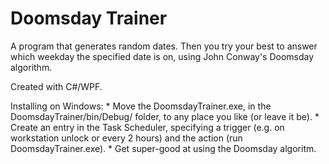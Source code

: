 Doomsday Trainer
================

A program that generates random dates.
Then you try your best to answer which weekday the specified date is on, using John Conway's Doomsday algorithm.

Created with C#/WPF.

Installing on Windows:
	* Move the DoomsdayTrainer.exe, in the DoomsdayTrainer/bin/Debug/ folder, to any place you like (or leave it be).
	* Create an entry in the Task Scheduler, specifying a trigger (e.g. on workstation unlock or every 2 hours) and the action (run DoomsdayTrainer.exe).
	* Get super-good at using the Doomsday algoritm.

